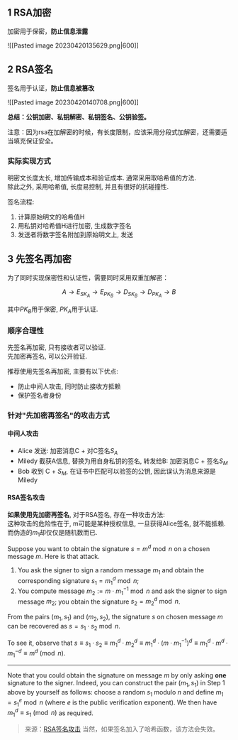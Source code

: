 ## 1 RSA加密

加密用于保密，**防止信息泄露**

![[Pasted image 20230420135629.png|600]]

## 2 RSA签名

签名用于认证，**防止信息被篡改**

![[Pasted image 20230420140708.png|600]]

**总结：公钥加密、私钥解密、私钥签名、公钥验签。**

注意：因为rsa在加解密的时候，有长度限制，应该采用分段式加解密，还需要适当填充保证安全。

### 实际实现方式

明密文长度太长, 增加传输成本和验证成本. 通常采用取哈希值的方法.  
除此之外, 采用哈希值, 长度易控制, 并且有很好的抗碰撞性.

签名流程:
1. 计算原始明文的哈希值H
2. 用私钥对哈希值H进行加密, 生成数字签名
3. 发送者将数字签名附加到原始明文上, 发送


## 3 先签名再加密

为了同时实现保密性和认证性，需要同时采用双重加解密：

$$A\longrightarrow E_{SK_{A}} \longrightarrow E_{PK_{B}}\longrightarrow D_{SK_{B}}\longrightarrow D_{PK_{A}} \longrightarrow B$$

其中$PK_{B}$用于保密, $PK_{A}$用于认证.

### 顺序合理性

先签名再加密, 只有接收者可以验证.  
先加密再签名, 可以公开验证.

推荐使用先签名再加密, 主要有以下优点:  
- 防止中间人攻击, 同时防止接收方抵赖
- 保护签名者身份

### 针对"先加密再签名"的攻击方式
#### 中间人攻击

- Alice 发送: 加密消息C + 对C签名$S_{A}$
- Miledy 截获A信息, 替换为用自身私钥的签名, 转发给B: 加密消息C + 签名$S_{M}$
- Bob 收到 C + $S_M$, 在证书中匹配可以验签的公钥, 因此误认为消息来源是Miledy

#### RSA签名攻击

**如果使用先加密再签名**, 对于RSA签名, 存在一种攻击方法:   
这种攻击的危险性在于, m可能是某种授权信息, 一旦获得Alice签名, 就不能抵赖. 而伪造的$m_{1}$却仅仅是随机数而已. 

Suppose you want to obtain the signature $s = m^d \bmod n$ on a chosen message $m$. Here is that attack.

1.  You ask the signer to sign a random message $m_1$ and obtain the corresponding signature $s_1 = m_1^d \bmod n$;
2.  You compute message $m_2 := m\cdot m_1^{-1} \bmod n$ and ask the signer to sign message $m_2$; you obtain the signature $s_2 = m_2^d \bmod n$.

From the pairs $(m_1,s_1)$ and $(m_2,s_2)$, the signature $s$ on chosen message $m$ can be recovered as $s = s_1 \cdot s_2 \bmod n$.

To see it, observe that $s \equiv s_1 \cdot s_2 \equiv m_1^d \cdot m_2^d \equiv m_1^d \cdot (m\cdot m_1^{-1})^d \equiv m_1^d \cdot m^d \cdot m_1^{-d} \equiv m^d \pmod n$.

___

Note that you could obtain the signature on message $m$ by only asking **one** signature to the signer. Indeed, you can construct the pair $(m_1,s_1)$ in Step 1 above by yourself as follows: choose a random $s_1$ modulo $n$ and define $m_1 = s_1^e \bmod n$ (where $e$ is the public verification exponent). We then have $m_1^d \equiv s_1 \pmod n$ as required.

> 来源：[RSA签名攻击](https://crypto.stackexchange.com/questions/35644/chosen-message-attack-rsa-signature/35656#35656) 当然，如果签名加入了哈希函数，该方法会失效。